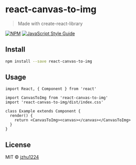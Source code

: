 # react-canvas-to-img

> Made with create-react-library

[![NPM](https://img.shields.io/npm/v/react-canvas-to-img.svg)](https://www.npmjs.com/package/react-canvas-to-img) [![JavaScript Style Guide](https://img.shields.io/badge/code_style-standard-brightgreen.svg)](https://standardjs.com)

## Install

```bash
npm install --save react-canvas-to-img
```

## Usage

```tsx
import React, { Component } from 'react'

import CanvasToImg from 'react-canvas-to-img'
import 'react-canvas-to-img/dist/index.css'

class Example extends Component {
  render() {
    return <CanvasToImg><canvas></canvas></CanvasToImg>
  }
}
```

## License

MIT © [jzhu1224](https://github.com/jzhu1224)

